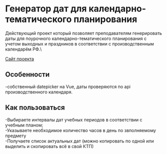 # Генератор дат для календарно-тематического планирования

Действующий проект который позволяет преподавателям генерировать даты для поурочного календарно-тематического планирования с учетом выходных и праздников в соответствии с производственным календарём РФ.\

[Cайт проекта](https://teacher-soft.ru)
 
## Особенности
-собственный datepicker на Vue, даты проверяются по api производственного календаря.

## Как пользоваться
-Выбираете интервалы дат учебных периодов в соответствии с учебным планом;\
-Указываете необходимое количество часов в день по звполняемому предмету\
-Получаете список актуальных дат (можно копировать по одной или выделить и скопировать всё в свой КТП)


